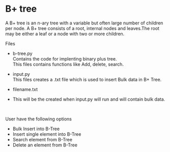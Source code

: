 # B+ tree

A B+ tree is an n-ary tree with a variable but often large number of children per node. A B+ tree consists of a root, internal nodes and leaves.The root may be either a leaf or a node with two or more children.

Files <br>
* b-tree.py <br>
  Contains the code for implenting binary plus tree. <br>
  This files contains functions like Add, delete, search.
  
* input.py <br>
  This files creates a .txt file which is used to insert Bulk data in B+ Tree.

* filename.txt 
* This will be the created when input.py will run and will contain bulk data.
 <br>

User have the following options 
* Bulk Insert into B-Tree 
* Insert single element into B-Tree
* Search element from B-Tree
* Delete an element from B-Tree

